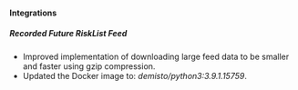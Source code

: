 
#### Integrations
##### Recorded Future RiskList Feed
- Improved implementation of downloading large feed data to be smaller and faster using gzip compression.
- Updated the Docker image to: *demisto/python3:3.9.1.15759*.